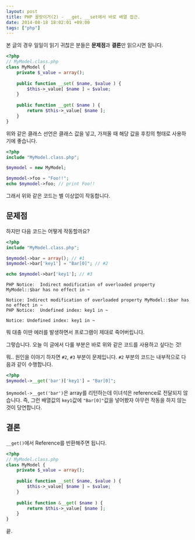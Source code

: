 ```yaml
---
layout: post
title: PHP 꼴랑이거(2) - __get, __set에서 바로 배열 접근.
date: 2014-08-18 18:02:01 +09:00
tags: ["php"]
---
```


본 글의 경우 일일이 읽기 귀찮은 분들은 **문제점**과 **결론**만 읽으시면 됩니다.


```php
<?php
// MyModel.class.php
class MyModel {
	private $_value = array();
    
    public function __set( $name, $value ) {
    	$this->_value[ $name ] = $value;
    }
    
    public function __get( $name ) {
    	return $this->_value[ $name ];
    }
}
```

위와 같은 클래스 선언은 클래스 값을 넣고, 가져올 때 해당 값을 후킹의 형태로 사용하기에 좋습니다.

```php
<?php
include "MyModel.class.php";

$mymodel = new MyModel;

$mymodel->foo = "Foo!!";
echo $mymodel->foo; // print Foo!!
```

그래서 위와 같은 코드는 별 이상없이 작동합니다. 

## 문제점

하지만 다음 코드는 어떻게 작동할까요?

```php
<?php
include "MyModel.class.php";

$mymodel->bar = array(); // #1
$mymodel->bar['key1'] = "Bar[0]"; // #2

echo $mymodel->bar['key1']; // #3
```

```
PHP Notice:  Indirect modification of overloaded property MyModel::$bar has no effect in ~

Notice: Indirect modification of overloaded property MyModel::$bar has no effect in ~
PHP Notice:  Undefined index: key1 in ~

Notice: Undefined index: key1 in ~
```

뭐 대충 이딴 에러를 발생하면서 프로그램이 제대로 죽어버립니다.

그렇습니다. 오늘 이 글에서 다룰 부분은 바로 위와 같은 코드를 사용하고 싶다는 것!

뭐.. 원인을 이야기 하자면 `#2`, `#3` 부분이 문제입니다. `#2` 부분의 코드는 내부적으로 다음과 같이 수행합니다.

```php
<?php
$mymodel->__get('bar')['key1'] = "Bar[0]";
```

`$mymodel->__get('bar')`은 array를 리턴하는데 이녀석은 reference로 전달되지 않습니다. 즉, 그런 배열값의 `key1`값에 `"Bar[0]"`값을 넣어봤자 아무런 작동을 하지 않는 것이 당연합니다.

## 결론

`__get()`에서 Reference를 반환해주면 됩니다.

```php
<?php
// MyModel.class.php
class MyModel {
	private $_value = array();
    
    public function __set( $name, $value ) {
    	$this->_value[ $name ] = $value;
    }
    
    public function &__get( $name ) {
    	return $this->_value[ $name ];
    }
}
```


끝.

